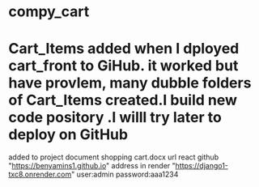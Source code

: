 # compy_cart
# Cart_Items added when I dployed cart_front to GiHub. it worked but have provlem, many dubble folders of Cart_Items created.I build new code pository .I willl try later to deploy on GitHub
added to project document shopping cart.docx
url react github     "https://benyamins1.github.io"
address in render "https://django1-txc8.onrender.com"
user:admin
password:aaa1234